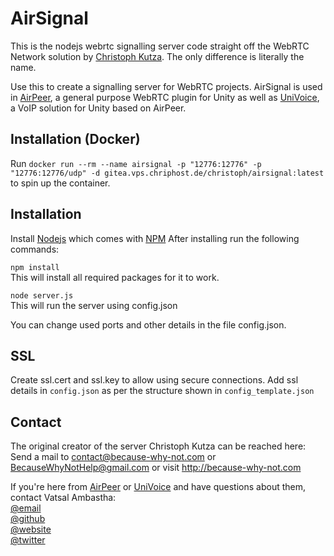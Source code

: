 # AirSignal
This is the nodejs webrtc signalling server code straight off the WebRTC Network solution by [Christoph Kutza](http://because-why-not.com/). The only difference is literally the name.

Use this to create a signalling server for WebRTC projects. AirSignal is used in [AirPeer](https://github.com/adrenak/airpeer), a general purpose WebRTC plugin for Unity as well as [UniVoice](https://github.com/adrenak/univoice), a VoIP solution for Unity based on AirPeer.

## Installation (Docker)

Run `docker run --rm --name airsignal -p "12776:12776" -p "12776:12776/udp" -d gitea.vps.chriphost.de/christoph/airsignal:latest` to spin up the container.

## Installation
Install [Nodejs](https://nodejs.org/en/) which comes with [NPM](https://www.npmjs.com/get-npm)
After installing run the following commands:
    
`npm install`  
This will install all required packages for it to work.

`node server.js`  
This will run the server using config.json
  
You can change used ports and other details in the file config.json.

## SSL
Create ssl.cert and ssl.key to allow using secure connections. Add ssl details
in `config.json` as per the structure shown in `config_template.json`

## Contact
The original creator of the server Christoph Kutza can be reached here:  
Send a mail to contact@because-why-not.com or BecauseWhyNotHelp@gmail.com or visit http://because-why-not.com 

If you're here from [AirPeer](https://www.github.com/adrenal/airpeer) or [UniVoice](https://www.github.com/adrenal/univoice) and have questions about them, contact Vatsal Ambastha:  
[@email](ambastha.vatsal@gmail.com)  
[@github](https://www.github.com/adrenak)  
[@website](http://www.vatsalambastha.com)  
[@twitter](https://www.twitter.com/vatsalAmbastha)
